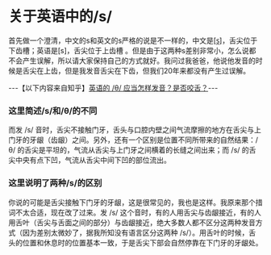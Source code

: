 # 关于英语中的/s/

首先做一个澄清，中文的s和英文的s严格的说是不一样的，中文是[s̪]，舌尖位于下齿槽；英语是[s]，舌尖位于上齿槽 。但是由于这两种s差别非常小，怎么说都不会产生误解，所以请大家保持自己的方式就好。我问过我爸爸，他说他发音的时候是舌尖在上齿，但是我发音舌尖在下齿，但我们20年来都没有产生过误解。

---【以下内容来自知乎】[英语的 /θ/ 应当怎样发音？是否咬舌？](https://www.zhihu.com/question/19761945/answer/12880495)---

### 这里简述/s/和/θ/的不同

而发 /s/ 音时，舌尖不接触门牙，舌头与口腔内壁之间气流摩擦的地方在舌尖与上门牙的牙龈（齿龈）之间。另外，还有一个区别是位置不同所带来的自然结果：/θ/ 的舌尖是平坦的，气流从舌尖与上门牙之间横着的长缝之间出来；而 /s/ 的舌尖中央有点下凹，气流从舌尖中间下凹的部位流出。

### 这里说明了两种/s/的区别

你说的可能是舌尖接触下门牙的牙龈，这是很常见的，我也是这样。我原来那个措词不太合适，现在改了过来。发 /s/ 这个音时，有的人用舌尖与齿龈接近，有的人用舌叶（舌尖与舌面之间的部分）与齿龈接近，绝大多数人都不区分这两种发音方式（因为差别太微妙了，据我所知没有语言区分这两种 /s/）。用舌叶的时候，舌头的位置和休息时的位置基本一致，于是舌尖下部会自然停靠在下门牙的牙龈处。


<!--stackedit_data:
eyJoaXN0b3J5IjpbMzc5OTk5NDkxXX0=
-->